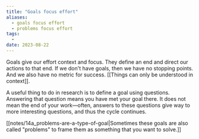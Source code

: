 ```yaml
---
title: "Goals focus effort"
aliases:
  - goals focus effort
  - problems focus effort
tags:
  - 
date: 2023-08-22
---
```


Goals give our effort context and focus. They define an end and direct our actions to that end. If we don't have goals, then we have no stopping points. And we also have no metric for success. [[Things can only be understood in context]].

A useful thing to do in research is to define a goal using questions. Answering that question means you have met your goal there. It does not mean the end of your work—often, answers to these questions give way to more interesting questions, and thus the cycle continues.

[[notes/14a_problems-are-a-type-of-goal|Sometimes these goals are also called "problems" to frame them as something that you want to solve.]]